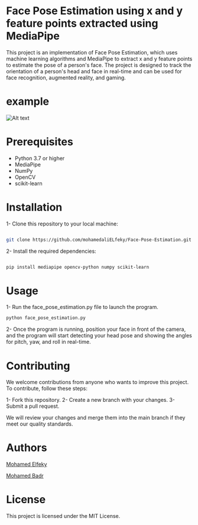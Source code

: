 # Face Pose Estimation using x and y feature points extracted using MediaPipe

This project is an implementation of Face Pose Estimation, which uses machine learning algorithms and MediaPipe to extract x and y feature points to estimate the pose of a person's face. The project is designed to track the orientation of a person's head and face in real-time and can be used for face recognition, augmented reality, and gaming.

# example

![Alt text](https://drive.google.com/file/d/1Yx1JrEoj6saBUMZC4P3z9r58kTTU-DMu/view?usp=sharing)



# Prerequisites
- Python 3.7 or higher
- MediaPipe
- NumPy
- OpenCV
- scikit-learn


# Installation

1- Clone this repository to your local machine:
```bash

git clone https://github.com/mohamedaliELfeky/Face-Pose-Estimation.git

```
2- Install the required dependencies:

```bash

pip install mediapipe opencv-python numpy scikit-learn

```


# Usage

1- Run the face_pose_estimation.py file to launch the program.


```python
python face_pose_estimation.py
```


2- Once the program is running, position your face in front of the camera, and the program will start detecting your head pose and showing the angles for pitch, yaw, and roll in real-time.



# Contributing
We welcome contributions from anyone who wants to improve this project. To contribute, follow these steps:

1- Fork this repository.
2- Create a new branch with your changes.
3- Submit a pull request.

We will review your changes and merge them into the main branch if they meet our quality standards.

# Authors
[Mohamed Elfeky](https://github.com/mohamedaliELfeky) <br/>

[Mohamed Badr](https://github.com/Mohamed-b2dr)


# License
This project is licensed under the MIT License.

